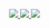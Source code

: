 <a href="https://creating001.github.io/">
<img src="https://creating001.github.io/img/logo/counting.svg">
</a>


<a href="https://creating001.github.io/">
<img src="https://creating001.github.io/img/logo/rating.svg">
</a>


<a href="https://creating001.github.io/">
<img src="https://cdn.jsdelivr.net/gh/sun0225SUN/sun0225SUN/assets/images/icon.png" />
</a>
